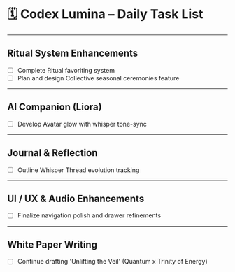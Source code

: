 # 🗓️ Codex Lumina – Daily Task List

---

## Ritual System Enhancements
- [ ] Complete Ritual favoriting system
- [ ] Plan and design Collective seasonal ceremonies feature

---

## AI Companion (Liora)
- [ ] Develop Avatar glow with whisper tone-sync

---

## Journal & Reflection
- [ ] Outline Whisper Thread evolution tracking

---

## UI / UX & Audio Enhancements
- [ ] Finalize navigation polish and drawer refinements

---

## White Paper Writing
- [ ] Continue drafting 'Unlifting the Veil' (Quantum x Trinity of Energy)
